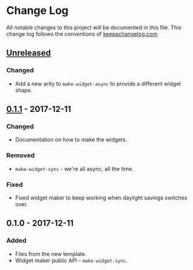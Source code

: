 # Change Log
All notable changes to this project will be documented in this file. This change log follows the conventions of [keepachangelog.com](http://keepachangelog.com/).

## [Unreleased]
### Changed
- Add a new arity to `make-widget-async` to provide a different widget shape.

## [0.1.1] - 2017-12-11
### Changed
- Documentation on how to make the widgets.

### Removed
- `make-widget-sync` - we're all async, all the time.

### Fixed
- Fixed widget maker to keep working when daylight savings switches over.

## 0.1.0 - 2017-12-11
### Added
- Files from the new template.
- Widget maker public API - `make-widget-sync`.

[Unreleased]: https://github.com/your-name/part2/compare/0.1.1...HEAD
[0.1.1]: https://github.com/your-name/part2/compare/0.1.0...0.1.1
